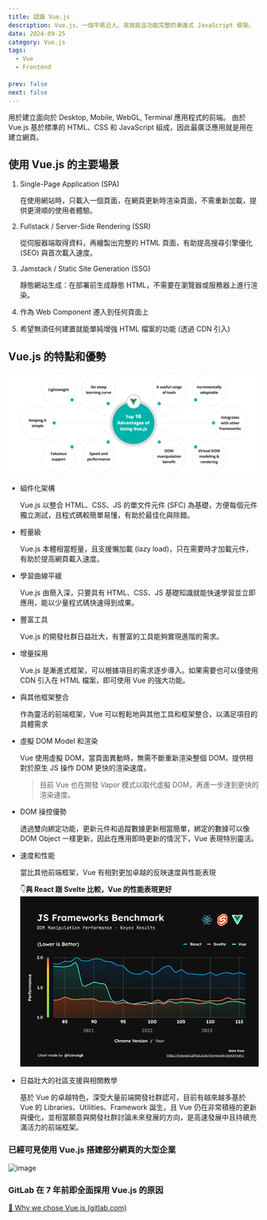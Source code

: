 ```yaml
---
title: 認識 Vue.js
description: Vue.js，一個平易近人、高效能且功能完整的漸進式 JavaScript 框架。
date: 2024-09-25
category: Vue.js
tags:
  - Vue
  - Frontend

prev: false
next: false
---
```


用於建立面向於 Desktop, Mobile, WebGL, Terminal 應用程式的前端。
由於 Vue.js 基於標準的 HTML、CSS 和 JavaScript 組成，因此最廣泛應用就是用在建立網頁。

## 使用 Vue.js 的主要場景

1. Single-Page Application (SPA)

   在使用網站時，只載入一個頁面，在網頁更新時渲染頁面，不需重新加載，提供更滑順的使用者體驗。

2. Fullstack / Server-Side Rendering (SSR)

   從伺服器端取得資料，再繪製出完整的 HTML 頁面，有助提高搜尋引擎優化 (SEO) 與首次載入速度。

3. Jamstack / Static Site Generation (SSG)

   靜態網站生成：在部署前生成靜態 HTML，不需要在瀏覽器或服務器上進行渲染。

4. 作為 Web Component 遷入到任何頁面上

5. 希望無須任何建置就能單純增強 HTML 檔案的功能 (透過 CDN 引入)

## Vue.js 的特點和優勢

![alt text](image.png)

- 組件化架構

  Vue.js 以整合 HTML、CSS、JS 的單文件元件 (SFC) 為基礎，方便每個元件獨立測試，且程式碼較簡單易懂，有助於最佳化與除錯。

- 輕量級

  Vue.js 本體相當輕量，且支援懶加載 (lazy load)，只在需要時才加載元件，有助於提高網頁載入速度。

- 學習曲線平緩

  Vue.js 由簡入深，只要具有 HTML、CSS、JS 基礎知識就能快速學習並立即應用，能以少量程式碼快速得到成果。

- 豐富工具

  Vue.js 的開發社群日益壯大，有豐富的工具能夠實現進階的需求。

- 增量採用

  Vue.js 是漸進式框架，可以根據項目的需求逐步導入。如果需要也可以僅使用 CDN 引入在 HTML 檔案，即可使用 Vue 的強大功能。

- 與其他框架整合

  作為靈活的前端框架，Vue 可以輕鬆地與其他工具和框架整合，以滿足項目的具體需求

- 虛擬 DOM Model 和渲染

  Vue 使用虛擬 DOM，當頁面異動時，無需不斷重新渲染整個 DOM，提供相對於原生 JS 操作 DOM 更快的渲染速度。

  > 目前 Vue 也在開發 Vapor 模式以取代虛擬 DOM，再進一步達到更快的渲染速度。

- DOM 操控優勢

  透過雙向綁定功能，更新元件和追蹤數據更新相當簡單，綁定的數據可以像 DOM Object 一樣更新，因此在應用即時更新的情況下，Vue 表現特別靈活。

- 速度和性能

  當比其他前端框架，Vue 有相對更加卓越的反映速度與性能表現

  👇**與 React 跟 Svelte 比較，Vue 的性能表現更好**
  ![alt text](image-1.png)

- 日益壯大的社區支援與相關教學

  基於 Vue 的卓越特色，深受大量前端開發社群認可，目前有越來越多基於 Vue 的 Libraries、Utilities、Framework 誕生，且 Vue 仍在非常積極的更新與優化，並相當願意與開發社群討論未來發展的方向，是高速發展中且持續充滿活力的前端框架。

### 已經可見使用 Vue.js 搭建部分網頁的大型企業

![image](https://hackmd.io/_uploads/BkAGf3lBa.png)

### GitLab 在 7 年前即全面採用 Vue.js 的原因

[🔗 Why we chose Vue.js (gitlab.com)](https://about.gitlab.com/blog/2016/10/20/why-we-chose-vue)
